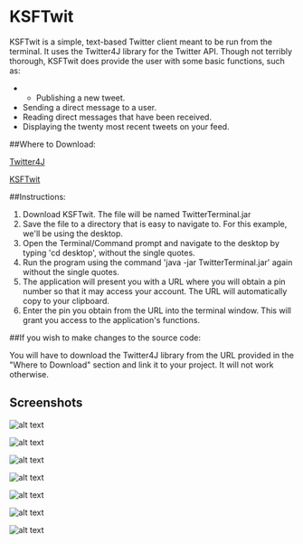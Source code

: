 # **KSFTwit**

KSFTwit is a simple, text-based Twitter client meant to be run from the terminal. It uses the Twitter4J library for the Twitter API. Though not terribly thorough, KSFTwit does provide the user with some basic functions, such as:

- - Publishing a new tweet.
- Sending a direct message to a user.
- Reading direct messages that have been received.
- Displaying the twenty most recent tweets on your feed.


##Where to Download:

[Twitter4J](http://twitter4j.org/en/index.html)

[KSFTwit](https://www.dropbox.com/s/v2tu52j34gompm9/TwitterTerminal.jar)

##Instructions:

1. Download KSFTwit. The file will be named TwitterTerminal.jar
2. Save the file to a directory that is easy to navigate to.
   For this example, we'll be using the desktop.
3. Open the Terminal/Command prompt and navigate to the desktop
   by typing 'cd desktop', without the single quotes.
4. Run the program using the command 'java -jar TwitterTerminal.jar'
   again without the single quotes.
5. The application will present you with a URL where you will obtain
   a pin number so that it may access your account. The URL will
   automatically copy to your clipboard.
6. Enter the pin you obtain from the URL into the terminal window.
   This will grant you access to the application's functions.
   
##If you wish to make changes to the source code:

You will have to download the Twitter4J library from the URL provided in the "Where to Download" section and link it to your project. It will not work otherwise.
   
## Screenshots
![alt text](http://i.imgur.com/ZoV2UL2.png "Starting the application.")

![alt text](http://i.imgur.com/LyInMMl.png "Retrieving your PIN.")

![alt text](http://i.imgur.com/SLHPMQf.png "Main Menu")

![alt text](http://i.imgur.com/0fapPtF.png "Reading my received messages.")

![alt text](http://i.imgur.com/9dDf3zL.png "Updating my status.")

![alt text](http://i.imgur.com/rlYtVHS.png "Success!")

![alt text](http://i.imgur.com/AhBo5Jd.png "Ending program execution.")
